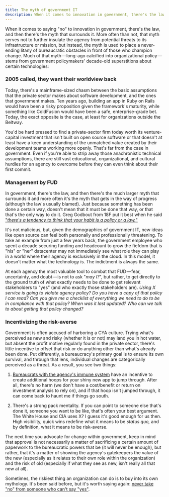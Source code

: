 ```yaml
---
title: The myth of government IT
description: When it comes to innovation in government, there's the law, and then there's the myth that surrounds it, a myth used to place never-ending bureaucratic obstacles in front of those who champion change.
---
```


When it comes to saying "no" to innovation in government, there's the law, and then there's the myth that surrounds it. More often than not, that myth serves not to further insulate the agency from potential threats to its infrastructure or mission, but instead, the myth is used to place a never-ending litany of bureaucratic obstacles in front of those who champion change. Much of that myth — long-ago calcified into organizational policy — stems from government policymakers' decade-old superstitions about certain technologies:

### 2005 called, they want their worldview back

Today, there's a mainframe-sized chasm between the basic assumptions that the private sector makes about software development, and the ones that government makes. Ten years ago, building an app in Ruby on Rails would have been a risky proposition given the framework's maturity, while something like ColdFusion would have been a safe, enterprise-grade bet. Today, the exact opposite is the case, at least for organizations outside the Beltway.

You'd be hard pressed to find a private-sector firm today worth its venture-capital investment that isn't built on open source software or that doesn't at least have a keen understanding of the unmatched value created by their development teams working more openly. That's far from the case in government. Even if you're able to strip away those anachronistic technical assumptions, there are still vast educational, organizational, and cultural hurdles for an agency to overcome before they can even think about their first commit.

### Management by FUD

In government, there's the law, and then there's the much larger myth that surrounds it and more often it's the myth that gets in the way of progress (although the law's usually blamed). Just because something has been done a certain way, doesn't mean that it must be done that way, or that that's the only way to do it. Greg Godbout from 18F put it best when he said ["*there's a tendency to think that your habit is a policy or a law.*"](http://fcw.com/Articles/2014/08/22/18F-Greg-Godbout-Hacking-Bureaucracy.aspx?m=1&Page=2)

It's not malicious, but, given the demographics of government IT, new ideas like open source can feel both personally and professionally threatening. To take an example from just a few years back, the government employee who spent a decade securing funding and headcount to grow the fiefdom that is "his" or "her" datacenter may not immediately see what role they can play in a world where their agency is exclusively in the cloud. In this model, it doesn't matter what the technology is. The indictment is always the same.

At each agency the most valuable tool to combat that FUD — fear, uncertainty, and doubt — is not to ask "*may I?*", but rather, to get directly to the ground truth of what exactly needs to be done to get relevant stakeholders to "yes" (and who exactly those stakeholders are). *Using X service is going to violate agency policy? Do you have a copy of that policy I can read? Can you give me a checklist of everything we need to do to be in compliance with that policy? When was it last updated? Who can we talk to about getting that policy changed?*

### Incentivizing the risk-averse

Government is often accused of harboring a CYA culture. Trying what's perceived as new and risky (whether it is or not) may land you in hot water, but absent the profit motive regularly found in the private sector, there's little incentive to offset that risk or do anything other than what's already been done. Put differently, a bureaucracy's primary goal is to ensure its own survival, and through that lens, individual changes are categorically perceived as a threat. As a result, you see two things:

1. [Bureaucrats with the agency's immune system](http://ben.balter.com/2014/03/21/want-to-innovate-in-government-focus-on-culture/#bureaucracy-is-an-organism) have an incentive to create additional hoops for your shiny new app to jump through. After all, there's no harm (we don't have a cost/benefit or return on investment analysis to rely on), and if that hoop isn't jumped through, it can come back to haunt me if things go south.

2. There's a strong pack mentality. If you can point to someone else that's done it, someone you want to be like, that's often your best argument. The White House and CIA uses X? I guess it's good enough for us then. High visibility, quick wins redefine what it means to be *status quo,* and by definition, what it means to be risk-averse.

The next time you advocate for change within government, keep in mind that approval is not necessarily a matter of sacrificing a certain amount of paperwork to the bureaucratic powers that be (it will never be enough), but rather, that it's a matter of showing the agency's gatekeepers the value of the new (especially as it relates to their own role within the organization) and the risk of old (especially if what they see as new, isn't really all that new at all).

Sometimes, the riskiest thing an organization can do is to buy into its own mythology. It's been said before, but it's worth saying again: [never take "no" from someone who can't say "yes"](http://ben.balter.com/2014/03/21/want-to-innovate-in-government-focus-on-culture/#never-take-no-from-someone-who-cant-say-yes).
